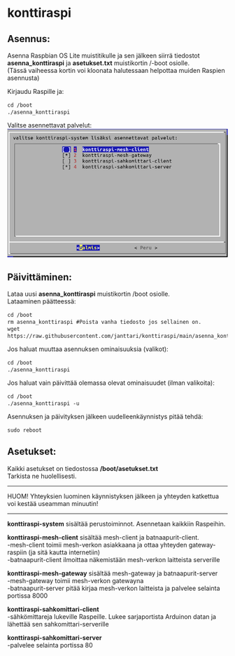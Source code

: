 # konttiraspi  
## Asennus:  
Asenna Raspbian OS Lite muistitikulle ja sen jälkeen siirrä tiedostot  
**asenna_konttiraspi** ja **asetukset.txt** muistikortin /-boot osiolle.  
(Tässä vaiheessa kortin voi kloonata halutessaan helpottaa muiden Raspien asennusta)  
  
Kirjaudu Raspille ja:  

    cd /boot  
    ./asenna_konttiraspi  
  
Valitse asennettavat palvelut:  
![](https://raw.githubusercontent.com/janttari/konttiraspi/main/doc/konttiraspivalikko.png)  


## Päivittäminen:  
Lataa uusi **asenna_konttiraspi** muistikortin /boot osiolle.  
Lataaminen päätteessä:
  
    cd /boot  
    rm asenna_konttiraspi #Poista vanha tiedosto jos sellainen on.  
    wget https://raw.githubusercontent.com/janttari/konttiraspi/main/asenna_konttiraspi  
  

Jos haluat muuttaa asennuksen ominaisuuksia (valikot):  

    cd /boot    
    ./asenna_konttiraspi
  
Jos haluat vain päivittää olemassa olevat ominaisuudet (ilman valikoita):
  
    cd /boot  
    ./asenna_konttiraspi -u
  
Asennuksen ja päivityksen jälkeen uudelleenkäynnistys pitää tehdä:  
  
    sudo reboot
  
## Asetukset:
Kaikki asetukset on tiedostossa **/boot/asetukset.txt**  
Tarkista ne huolellisesti.  
  

-------
HUOM! Yhteyksien luominen käynnistyksen jälkeen ja yhteyden katkettua voi kestää useamman minuutin!  
  

-------

**konttiraspi-system** sisältää perustoiminnot. Asennetaan kaikkiin Raspeihin.  
  
**konttiraspi-mesh-client** sisältää mesh-client ja batnaapurit-client.  
-mesh-client toimii mesh-verkon asiakkaana ja ottaa yhteyden gateway-raspiin (ja sitä kautta internetiin)    
-batnaapurit-client ilmoittaa näkemistään mesh-verkon laitteista serverille
  
**konttiraspi-mesh-gateway**  sisältää mesh-gateway ja batnaapurit-server  
-mesh-gateway toimii mesh-verkon gatewayna  
-batnaapurit-server pitää kirjaa mesh-verkon laitteista ja palvelee selainta portissa 8000  
  
  
**konttiraspi-sahkomittari-client**  
-sähkömittareja lukeville Raspeille. Lukee sarjaportista Arduinon datan ja lähettää sen sahkomittari-serverille  
  
**konttiraspi-sahkomittari-server**  
-palvelee selainta portissa 80

